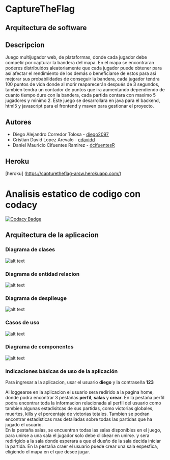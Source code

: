 # CaptureTheFlag

## Arquitectura de software 


## Descripcion 

Juego multijugador web, de plataformas, donde cada jugador debe competir por capturar la bandera del mapa. En el mapa se encontraran poderes distribuidos aleatoriamente que cada jugador puede obtener para así afectar el rendimiento de los demás o beneficiarse de estos para así mejorar sus probabilidades de conseguir la bandera, cada jugador tendra 100 puntos de vida donde al morir reaparecerán después de 3 segundos, tambien tendra un contador de puntos que ira aumentando dependiendo de cuanto tiempo dure con la bandera, cada partida contara con maximo 5 jugadores y minimo 2. Este juego se desarrollara en java para el backend, html5 y javascript para el frontend y maven para gestionar el proyecto.
 

## Autores 

- Diego Alejandro Corredor Tolosa -  [diego2097](https://github.com/diego2097)
- Cristian David Lopez Arevalo -  [cdavidd](https://github.com/cdavidd)
- Daniel Mauricio Cifuentes Ramirez - [dcifuentesR](https://github.com/dcifuentesR) 

## Heroku 

[heroku] (https://capturetheflag-arsw.herokuapp.com/)

# Analisis estatico de codigo con codacy 
[![Codacy Badge](https://api.codacy.com/project/badge/Grade/fb0b361734014f6c9e5aa86f93babe7c)](https://www.codacy.com/manual/diego2097/CaptureTheFlag?utm_source=github.com&amp;utm_medium=referral&amp;utm_content=diego2097/CaptureTheFlag&amp;utm_campaign=Badge_Grade)

## Arquitectura de la aplicacion 

### Diagrama de clases

 ![alt text](https://github.com/diego2097/CaptureTheFlag/blob/master/pictures/Diagrama%20de%20clases.PNG)

### Diagrama de entidad relacion

![alt text](https://github.com/diego2097/CaptureTheFlag/blob/master/pictures/DataBase.png)

### Diagrama de desplieuge 

![alt text](https://github.com/diego2097/CaptureTheFlag/blob/master/pictures/Deployment_Diagram.png)

### Casos de uso 

![alt text](https://github.com/diego2097/CaptureTheFlag/blob/master/pictures/Casos-De-Uso.png)

### Diagrama de componentes

![alt text](https://github.com/diego2097/CaptureTheFlag/blob/master/pictures/Component-Diagram.png)

### Indicaciones básicas de uso de la aplicación

Para ingresar a la aplicacion, usar el usuario **diego**  y la contraseña **123** 

Al loggearse en la aplicacion el usuario sera redirido a la pagina home, donde podra encontrar 3 pestañas **perfil**, **salas** y **crear**. 
En la pestaña perfil podra encontrar toda la informacion relacionada al perfil del usuario como tambien algunas estadisitcas de sus partidas, como victorias globales, muertes, kills y el porcentaje de victorias totales. Tambien se podran encontrar estadisticas mas detalladas sobre todas las partidas que ha jugado el usuario.  
En la pestaña salas, se encuentran todas las salas disponibles en el juego, para unirse a una sala el jugador solo debe clickear en unirse. y sera redirigido a la sala donde esperara a que el dueño de la sala decida iniciar la partida. 
En la pestaña craer el usuario puede crear una sala espesfica, eligiendo el mapa en el que desee jugar. 





